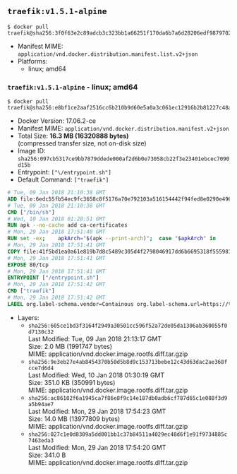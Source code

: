 ## `traefik:v1.5.1-alpine`

```console
$ docker pull traefik@sha256:3f0f63e2c89adcb3c323bb1a66251f170da6b7a6d28206edf98797025414c29c
```

-	Manifest MIME: `application/vnd.docker.distribution.manifest.list.v2+json`
-	Platforms:
	-	linux; amd64

### `traefik:v1.5.1-alpine` - linux; amd64

```console
$ docker pull traefik@sha256:e8bf1ce2aaf2516cc6b210b9d60e5a0a3c061ec12916b2b81227c48af79005d9
```

-	Docker Version: 17.06.2-ce
-	Manifest MIME: `application/vnd.docker.distribution.manifest.v2+json`
-	Total Size: **16.3 MB (16320888 bytes)**  
	(compressed transfer size, not on-disk size)
-	Image ID: `sha256:097cb5317ce9bb7879ddede000af2d6b0e73058cb22f3e23401ebcec7090d15b`
-	Entrypoint: `["\/entrypoint.sh"]`
-	Default Command: `["traefik"]`

```dockerfile
# Tue, 09 Jan 2018 21:10:38 GMT
ADD file:6edc55fb54ec9fc3658c8f5176a70e792103a516154442f94fed8e0290e4960e in / 
# Tue, 09 Jan 2018 21:10:38 GMT
CMD ["/bin/sh"]
# Wed, 10 Jan 2018 01:28:51 GMT
RUN apk --no-cache add ca-certificates
# Mon, 29 Jan 2018 17:51:40 GMT
RUN set -ex; 	apkArch="$(apk --print-arch)"; 	case "$apkArch" in 		armhf) arch='arm' ;; 		aarch64) arch='arm64' ;; 		x86_64) arch='amd64' ;; 		*) echo >&2 "error: unsupported architecture: $apkArch"; exit 1 ;; 	esac; 	apk add --no-cache --virtual .fetch-deps libressl; 	wget -O /usr/local/bin/traefik "https://github.com/containous/traefik/releases/download/v1.5.1/traefik_linux-$arch"; 	apk del .fetch-deps; 	chmod +x /usr/local/bin/traefik
# Mon, 29 Jan 2018 17:51:41 GMT
COPY file:41f5bd1ea0a61e819b7d8c5489c305d4f2798046917dd6b6695318f555981727 in / 
# Mon, 29 Jan 2018 17:51:41 GMT
EXPOSE 80/tcp
# Mon, 29 Jan 2018 17:51:41 GMT
ENTRYPOINT ["/entrypoint.sh"]
# Mon, 29 Jan 2018 17:51:42 GMT
CMD ["traefik"]
# Mon, 29 Jan 2018 17:51:42 GMT
LABEL org.label-schema.vendor=Containous org.label-schema.url=https://traefik.io org.label-schema.name=Traefik org.label-schema.description=A modern reverse-proxy org.label-schema.version=v1.5.1 org.label-schema.docker.schema-version=1.0
```

-	Layers:
	-	`sha256:605ce1bd3f3164f2949a30501cc596f52a72de05da1306ab360055f0d7130c32`  
		Last Modified: Tue, 09 Jan 2018 21:13:17 GMT  
		Size: 2.0 MB (1991747 bytes)  
		MIME: application/vnd.docker.image.rootfs.diff.tar.gzip
	-	`sha256:9e3eb27e4ab8454370b50d5b8d9c153713bebe12c43d63dac2ae368fcce7d6d4`  
		Last Modified: Wed, 10 Jan 2018 01:30:19 GMT  
		Size: 351.0 KB (350991 bytes)  
		MIME: application/vnd.docker.image.rootfs.diff.tar.gzip
	-	`sha256:ac86102f6a1945ca7f86e8f9c14e187db0adb6cf787d65c1e088f3d9a5b94ae7`  
		Last Modified: Mon, 29 Jan 2018 17:54:23 GMT  
		Size: 14.0 MB (13977809 bytes)  
		MIME: application/vnd.docker.image.rootfs.diff.tar.gzip
	-	`sha256:027c1e0d8309a5dd001bb1c37b84511a4029ec48d6f1e91f9734885c7463eda3`  
		Last Modified: Mon, 29 Jan 2018 17:54:20 GMT  
		Size: 341.0 B  
		MIME: application/vnd.docker.image.rootfs.diff.tar.gzip
